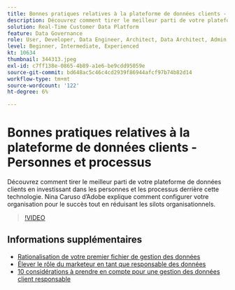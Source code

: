 ```yaml
---
title: Bonnes pratiques relatives à la plateforme de données clients - Personnes et processus
description: Découvrez comment tirer le meilleur parti de votre plateforme de données clients en investissant dans les personnes et les processus derrière cette technologie. Nina Caruso d’Adobe explique comment configurer votre organisation ... (Les descriptions doivent comporter entre 60 et 160 caractères)
solution: Real-Time Customer Data Platform
feature: Data Governance
role: User, Developer, Data Engineer, Architect, Data Architect, Admin, Leader
level: Beginner, Intermediate, Experienced
kt: 10634
thumbnail: 344313.jpeg
exl-id: c7ff138e-0865-4b89-a1e6-be9cdd95059e
source-git-commit: bd648ac5c46c4cd2939f86944afcf97b74b82d14
workflow-type: tm+mt
source-wordcount: '122'
ht-degree: 6%

---
```


# Bonnes pratiques relatives à la plateforme de données clients - Personnes et processus

Découvrez comment tirer le meilleur parti de votre plateforme de données clients en investissant dans les personnes et les processus derrière cette technologie. Nina Caruso d’Adobe explique comment configurer votre organisation pour le succès tout en réduisant les silots organisationnels.

>[!VIDEO](https://video.tv.adobe.com/v/344313/?quality=12&learn=on)

## Informations supplémentaires 

* [Rationalisation de votre premier fichier de gestion des données](first-mile.md)
* [Élever le rôle du marketeur en tant que responsable des données](https://experienceleague.adobe.com/docs/platform-learn/tutorials/privacy/elevating-the-marketers-role-as-a-data-steward.html)
* [10 considérations à prendre en compte pour une gestion des données client responsable](https://experienceleague.adobe.com/docs/platform-learn/tutorials/privacy/ten-considerations-for-responsible-customer-data-management.html)

